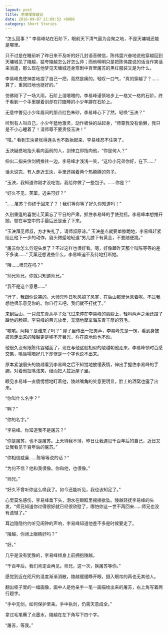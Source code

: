 ```yaml
---
layout: post
title: 李喋喋穿越记
date: 2016-09-07 21:09:52 +0800
category: Short Stories
---
```

“怎么回事？” 李易峰站在石阶下，眼前天下清气最为合聚之地，不是天墉城还能是哪里。

只不过是在睡前听了昨日来不及听的好几封语音微信，陈伟霆兴奋地说他穿越回到天墉城见了陵越，猛夸陵越怎么好怎么帅；而他明明只是把陈伟霆说的话当作笑话来消遣，那么现在他梦见天墉城还身穿剧中百里屠苏的黑红服装又是为什么。

李易峰鬼使神差地捏了自己一把，竟然是痛的。轻叹一口气，“真的穿越了？……算了，重回旧地也挺好的。”

仿佛刚下了一场大雨，石阶上湿嗒嗒的，李易峰谨慎地步上一格又一格的石阶，终于看到一个手里握着剑却在打瞌睡的小少年蹲在石阶上。

无意中瞥见小少年眉间的那点红色朱砂，李易峰心下了然，轻唤“玉泱？”

听到有人叫自己，小少年猛地激灵，动作极快的站起身，“师尊我没有偷懒，我只是不小心睡着了！请师尊不要责怪玉泱！”

“噗。” 看到玉泱紧张得连头也不敢抬起来，李易峰忍不住笑了。

玉泱疑惑地抬头看向面前的人，剑锋立即指向他，“你是何人？”

伸出二指夹住剑柄推往一边，李易峰才浅浅一笑，“这位小兄弟你好，在下……”

话未说完，有人走近玉泱，手里还揣着两个热腾腾的包子。

“玉泱，我知道你刚才没吃饱，我给你做了一些包子。……你是？”

“好久不见，芙蕖。近来可好？”

“……屠苏？你终于回来了？！我们等你等了好久你知道吗！”

久别重逢的喜悦让芙蕖忘了平日的严肃，抓住李易峰的手使劲摇。李易峰本想推开她，顿在半空中的手最后还是垂了下来。

“玉泱拜见师叔，方才失礼了，请师叔原谅。” 玉泱差点就要单膝跪地，李易峰赶紧阻止他下一步的动作，眉头微蹙地轻道“男儿膝下有黄金，不要随便跪。”

“屠苏你怎么剪短头发了？不过这样也很好看。嗯，好像跟昨天那个叫陈等等的差不多诶……” 芙蕖还想说些什么，李易峰迫不及待地打断她。

“陵……师兄在吗？”

“师兄师兄，你就只知道师兄。”

“我不是这个意思……”

“行了，我跟你说笑的。大师兄昨日吹风招了风寒，在后山那里休息着呢。不过我想他很乐意见你的。你自行去吧，我们就不打扰了。”

来到后山，一只海东青从亭子处飞过来停在李易峰的肩膀上，轻叫两声之余还蹭了蹭他的脸颊。李易峰的目光放柔，宠溺地摩挲海东青丰厚的羽毛。

“咳咳。阿翔？是谁来了吗？” 屋子里传出一把男声，李易峰先是一愣，看到身披披风走出来的陵越更是移不开目光，杵在原地动也不动。

他很久没有跟陈伟霆碰面了，现在与他这般相似的陵越朝他走来，李易峰顿时百感交集，嘴唇嚅嗫好几下却愣是一个字也说不出来。

原本紧皱眉头的陵越看到李易峰之后不知觉地放缓表情，伸出手握住李易峰的手腕，对着他抿嘴浅笑，继而把人拉近屋子里。

眼见李易峰一直傻愣愣地盯着他，陵越嘴角的笑意更明显，脸上的酒窝也露了出来。

“你叫什么名字？”

“啊？”

“你的名字。”

“李易峰。你知道我不是屠苏？”

“你是屠苏，也不是屠苏。上天待我不薄，昨日让我遇见千百年后的自己，近日又让我看见千百年后的屠苏。”

“你相信威廉……陈等等说的话？”

“为何不信？他和我很像。你和他，也很像。”

“师兄。”

“好久不曾听你这么唤我了。如今还能听见，我也该知足了。”

心里莫名感伤，李易峰垂下头，泪水在眼眶里摇摇欲坠。陵越轻抚李易峰的头发，“师兄知道你过得很好就已经很欣慰了，哪怕你这一世不再回来……师兄也没有遗憾了。”

耳边隐隐约约听见闹钟的声响，李易峰知道他差不多是时候要走了。

“陵越，你闭上眼睛好吗？”

“好。”

几乎是没有犹豫的，李易峰倾身上前拥抱陵越。

“千百年后，我们肯定会再见。师兄，这一次，换屠苏等你。”

感觉到近在咫尺的温度渐渐消散，陵越缓缓睁开眼，摄入眼帘的再也无其他人。

翻出柜子里的一幅画像，画中人是他亲手一笔一画描绘出来的屠苏，右上角写着两行题字。

“手中无剑，如何保护至亲。手中执剑，仍需天意成全。”

拿过毛笔蘸了点墨水，陵越在左下角写下四个字。

“屠苏，等我。”